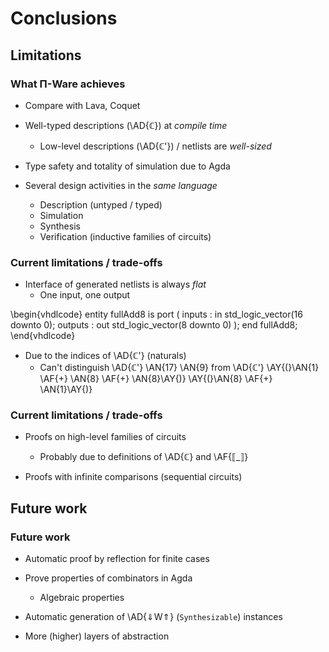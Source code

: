 Conclusions
===========

Limitations
-----------

### What Π-Ware achieves ###

  * Compare with Lava, Coquet

  * Well-typed descriptions (\AD{ℂ}) at _compile time_
      + Low-level descriptions (\AD{ℂ'}) / netlists are _well-sized_

  * Type safety and totality of simulation due to Agda

  * Several design activities in the _same language_
      + Description (untyped / typed)
      + Simulation
      + Synthesis
      + Verification (inductive families of circuits)

### Current limitations / trade-offs ###

  * Interface of generated netlists is always _flat_
      + One input, one output

  \begin{vhdlcode}
        entity fullAdd8 is
        port (
            inputs  : in  std_logic_vector(16 downto 0);
            outputs : out std_logic_vector(8 downto 0)
        );
        end fullAdd8;
  \end{vhdlcode}

  * Due to the indices of \AD{ℂ'} (naturals)
      + Can't distinguish \AD{ℂ'} \AN{17} \AN{9} from
        \AD{ℂ'} \AY{(}\AN{1} \AF{+} \AN{8} \AF{+} \AN{8}\AY{)} \AY{(}\AN{8} \AF{+} \AN{1}\AY{)}

### Current limitations / trade-offs ###

  * Proofs on high-level families of circuits
      + Probably due to definitions of \AD{ℂ} and \AF{⟦\_⟧}

  * Proofs with infinite comparisons (sequential circuits)


Future work
-----------

### Future work ###

  * Automatic proof by reflection for finite cases

  * Prove properties of combinators in Agda
      + Algebraic properties

  * Automatic generation of \AD{⇓W⇑} (`Synthesizable`) instances

  * More (higher) layers of abstraction

